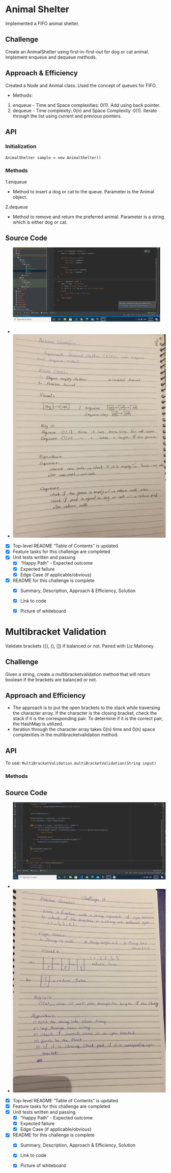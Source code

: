 # Animal Shelter
Implemented a FIFO animal shelter.

## Challenge
Create an AnimalShelter using first-in-first-out for dog or cat animal. Implement enqueue and dequeue methods.

## Approach & Efficiency
Created a Node and Animal class. Used the concept of queues for FIFO. 
* Methods:

1. enqueue - Time and Space complexities: 0(1). Add using back pointer.
2. dequeue - Time complexity: 0(n) and Space Complexity: 0(1). Iterate through the list using current and previous pointers.

## API
### Initialization
`AnimalShelter sample = new AnimalShelter()`

### Methods

1.enqueue
* Method to insert a dog or cat to the queue. Parameter is the Animal object.

2.dequeue
* Method to remove and return the preferred animal. Parameter is a string which is either dog or cat.

## Source Code
* ![Solution](https://github.com/Aseel-Banna/data-structures-and-algorithms/blob/main/challenges/assets/challenge12.png)
* ![Whiteboard](https://github.com/Aseel-Banna/data-structures-and-algorithms/blob/main/challenges/assets/whiteboard12.jpeg)


- [X] Top-level README “Table of Contents” is updated
- [X] Feature tasks for this challenge are completed
- [X] Unit tests written and passing
  - [X] “Happy Path” - Expected outcome
  - [X] Expected failure
  - [X] Edge Case (if applicable/obvious)
- [X] README for this challenge is complete
  - [X] Summary, Description, Approach & Efficiency, Solution
  - [X] Link to code
  - [X] Picture of whiteboard


# Multibracket Validation
Validate brackets ({}, (), []) if balanced or not. Paired with Liz Mahoney.

## Challenge
Given a string, create a multibracketvalidation method that will return boolean if the brackets are balanced or not.

## Approach and Efficiency
* The approach is to put the open brackets to the stack while traversing the character array. If the character is  the closing bracket, check the stack if it is the corresponding pair. To determine if it is the correct pair, the HashMap is utilized. 
* Iteration through the character array takes 0(n) time and 0(n) space complexities in the multibracketvalidation method. 

## API
To use: `MultiBracketValidation.multiBracketValidation(String input)`

### Methods

## Source Code
* ![Solution](https://github.com/Aseel-Banna/data-structures-and-algorithms/blob/main/challenges/assets/challenge13.png)
* ![Whiteboard](https://github.com/Aseel-Banna/data-structures-and-algorithms/blob/main/challenges/assets/whiteboard13.jpeg)


- [X] Top-level README “Table of Contents” is updated
- [X] Feature tasks for this challenge are completed
- [X] Unit tests written and passing
  - [X] “Happy Path” - Expected outcome
  - [X] Expected failure
  - [X] Edge Case (if applicable/obvious)
- [X] README for this challenge is complete
  - [X] Summary, Description, Approach & Efficiency, Solution
  - [X] Link to code
  - [X] Picture of whiteboard

